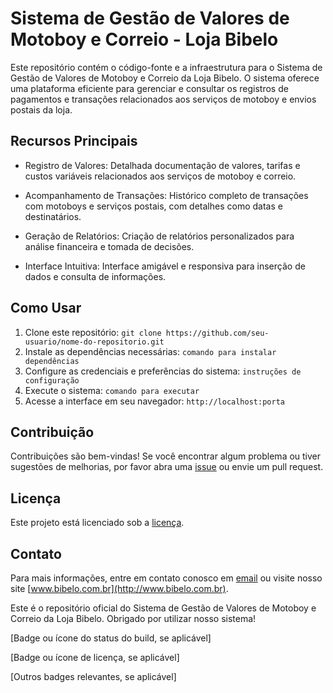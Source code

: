 # Sistema de Gestão de Valores de Motoboy e Correio - Loja Bibelo

Este repositório contém o código-fonte e a infraestrutura para o Sistema de Gestão de Valores de Motoboy e Correio da Loja Bibelo. O sistema oferece uma plataforma eficiente para gerenciar e consultar os registros de pagamentos e transações relacionados aos serviços de motoboy e envios postais da loja.

## Recursos Principais

- Registro de Valores: Detalhada documentação de valores, tarifas e custos variáveis relacionados aos serviços de motoboy e correio.

- Acompanhamento de Transações: Histórico completo de transações com motoboys e serviços postais, com detalhes como datas e destinatários.

- Geração de Relatórios: Criação de relatórios personalizados para análise financeira e tomada de decisões.

- Interface Intuitiva: Interface amigável e responsiva para inserção de dados e consulta de informações.

## Como Usar

1. Clone este repositório: `git clone https://github.com/seu-usuario/nome-do-repositorio.git`
2. Instale as dependências necessárias: `comando para instalar dependências`
3. Configure as credenciais e preferências do sistema: `instruções de configuração`
4. Execute o sistema: `comando para executar`
5. Acesse a interface em seu navegador: `http://localhost:porta`

## Contribuição

Contribuições são bem-vindas! Se você encontrar algum problema ou tiver sugestões de melhorias, por favor abra uma [issue](link-para-issues) ou envie um pull request.

## Licença

Este projeto está licenciado sob a [licença](link-para-licenca).

## Contato

Para mais informações, entre em contato conosco em [email](mailto:contato@bibelo.com.br) ou visite nosso site [www.bibelo.com.br](http://www.bibelo.com.br).

Este é o repositório oficial do Sistema de Gestão de Valores de Motoboy e Correio da Loja Bibelo. Obrigado por utilizar nosso sistema!

[Badge ou ícone do status do build, se aplicável]

[Badge ou ícone de licença, se aplicável]

[Outros badges relevantes, se aplicável]
